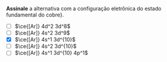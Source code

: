 **Assinale** a alternativa com a configuração eletrônica do estado fundamental do cobre}.

- [ ] $\ce{[Ar]} 4d^2 3d^8$
- [ ] $\ce{[Ar]} 4s^2 3d^9$
- [x] $\ce{[Ar]} 4s^1 3d^{10}$
- [ ] $\ce{[Ar]} 4s^2 3d^{10}$
- [ ] $\ce{[Ar]} 4s^1 3d^{10} 4p^1$
